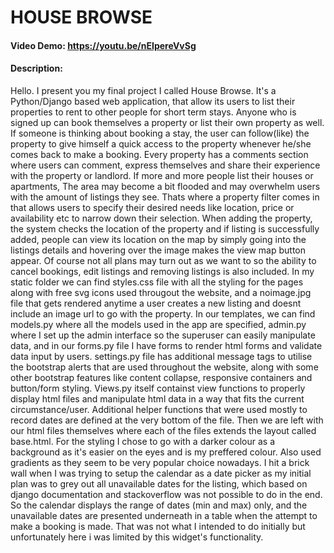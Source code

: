 # HOUSE BROWSE
#### Video Demo:  <https://youtu.be/nEIpereVvSg>
#### Description:
Hello. I present you my final project I called House Browse. It's a Python/Django based web application, that allow its users to list their properties to rent to other people for short term stays.
Anyone who is signed up can book themselves a property or list their own property as well. If someone is thinking about booking a stay, the user can follow(like) the property to
give himself a quick access to the property whenever he/she comes back to make a booking. Every property has a comments section where users can comment, express themselves and share 
their experience with the property or landlord. If more and more people list their houses or apartments, The area may become a bit flooded and may overwhelm users with the amount of listings they 
see. Thats where a property filter comes in that allows users to specify their desired needs like location, price or availability etc to narrow down their selection.
When adding the property, the system checks the location of the property and if listing is successfully added, people can view its location on the map by simply going into the listings details and hovering over the image makes the view map button appear. Of course not all plans may turn out as we want to so the ability to cancel bookings, edit listings and removing listings is also included.
In my static folder we can find styles.css file with all the styling for the pages along with free svg icons used througout the website, and a noimage.jpg file that gets rendered anytime a user creates a new listing and doesnt include an image url to go with the property. In our templates, we can find models.py where all the models used in the app are specified, admin.py where I set up the admin interface so the superuser can easily manipulate data, and in our forms.py file I have forms to render html forms and validate data input by users.
settings.py file has additional message tags to utilise the bootstrap alerts that are used throughout the website, along with some other bootstrap features like content collapse, responsive containers and button/form styling. Views.py itself containst view functions to properly display html files and manipulate html data in a way that fits the current circumstance/user. Additional helper functions that were used mostly to record dates are defined at the very bottom of the file.
Then we are left with our html files themselves where each of the files extends the layout called base.html. For the styling I chose to go with a darker colour as a background as it's easier on the eyes and is my preffered colour. Also used gradients as they seem to be very popular choice nowadays. I hit a brick wall when I was trying to setup the calendar as a date picker as my initial plan was to grey out all unavailable dates for the listing, which based on django documentation and stackoverflow was not possible to do in the end. So the calendar displays the range of dates (min and max) only, and the unavailable dates are presented underneath in a table when the attempt to make a booking is made. That was not what I intended to do initially but unfortunately here i was limited by this widget's functionality.